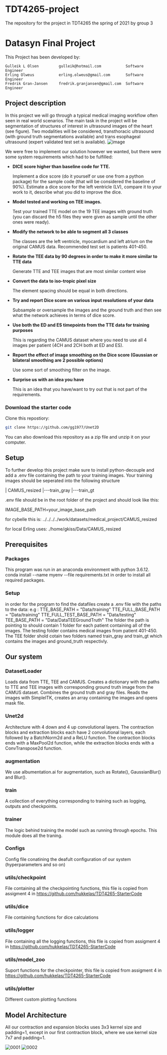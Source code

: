# TDT4265-project
The repository for the project in TDT4265 the spring of 2021 by group 3

# Datasyn Final Project

This Project has been developed by:
```
Gulleik L Olsen         gulleik@hotmail.com           Software Engineer
Erling Olweus           erling.olweus@gmail.com       Software Engineer
Fredrik Gran-Jansen     fredrik.granjansen@gmail.com  Software Engineer
```

## Project description
In this project we will go through a typical medical imaging workflow often seen in real world
scenarios. The main task in the project will be segmentation of structures of interest in ultrasound
images of the heart (see figure). Two modalities will be considered, transthoracic ultrasound
(with ground truth segmentations available) and trans esophageal ultrasound (expert validated
test set is available). 
![image](https://user-images.githubusercontent.com/60004726/116009779-bec76b00-a61b-11eb-92f0-032536ee2374.png)


We were free to implement our solution however we wanted, but there were some system requirements which had to be fulfilled:

- **DICE score higher than baseline code for TTE.**

    Implement a dice score (do it yourself or use one from a python package) for the sample code (that will be considered the baseline of 90%). Estimate a dice score for the      left ventricle (LV), compare it to your work to it, describe what you did to improve the dice.
- **Model tested and working on TEE images.**

     Test your trained TTE model on the 19 TEE images with ground truth (you can discard the h5 files they were given as sample until the other ones were ready).
- **Modify the network to be able to segment all 3 classes**

  The classes are the left ventricle, myocardium and left atrium on the original CAMUS data. Recommended test set is patients 401-450.
- **Rotate the TEE data by 90 degrees in order to make it more similar to TTE data**

  Generate TTE and TEE images that are most similar content wise
- **Convert the data to iso-tropic pixel size**

  The element spacing should be equal in both directions.
- **Try and report Dice score on various input resolutions of your data**

  Subsample or oversample the images and the ground truth and then see what the network achieves in terms of dice score. 
- **Use both the ED and ES timepoints from the TTE data for training purposes**

  This is regarding the CAMUS dataset where you need to use all 4 images per patient (4CH and 2CH both at ED and ES).
- **Report the effect of image smoothing on the Dice score (Gaussian or bilateral smoothing are 2 possible options)**

  Use some sort of smoothing filter on the image.
- **Surprise us with an idea you have**

  This is an idea that you have/want to try out that is not part of the requirements.

### Download the starter code

Clone this repostiory:

```bash
git clone https://github.com/gg1977/Unet2D
```

You can also download this repository as a zip file and unzip it on your computer.

## Setup

To further develop this project make sure to install python-decouple and add a .env file containing the path to your training images.
Your training images should be seperated into the following structure

| CAMUS_resized
|---train_gray
|---train_gt

.env file should be in the root folder of the project and should look like this:

IMAGE_BASE_PATH=your_image_base_path

for cybelle this is:
../../../../work/datasets/medical_project/CAMUS_resized

for local Erling uses:
./home/gkiss/Data/CAMUS_resized

## Prerequisites

### Packages

This program was run in an anaconda environment with python 3.6.12.
conda install --name myenv --file requirements.txt in order to install all required packages.
 
 
### Setup
in order for the program to find the datafiles create a .env file with the paths to the data:
e.g : 
    TTE_BASE_PATH = "Data/training"
    TTE_FULL_BASE_PATH = "Data/training"
    TTE_FULL_TEST_BASE_PATH = "Data/testing"
    TEE_BASE_PATH = "Data/DataTEEGroundTruth"
The folder the path is pointing to should contain 1 folder for each patient containing all of the images.
The testing folder contains medical images from patient 401-450. 
The TEE folder shold cotain two folders named train_gray and train_gt which contains the images and ground_truth respectivly.



## Our system

### DatasetLoader
Loads data from TTE, TEE and CAMUS. Creates a dictionary with the paths to TTE and TEE images with corresponding ground truth image from the CAMUS dataset. Combines the ground truth and gray files. Reads the images with SimpleITK, creates an array containing the images and opens mask file.

### Unet2d
Architecture with 4 down and 4 up convolutional layers. The contraction blocks and extraction blocks each have 2 convolutional layers, each followed by a BatchNorm2d and a ReLU function. The contraction blocks ends with a MaxPool2d function, while the extraction blocks ends with a ConvTranspose2d function.

### augmentation
We use albumentation.ai for augmentation, such as Rotate(), GaussianBlur() and Blur().

### train
A collection of everything corresponding to training such as logging, outputs and checkpoints.

### trainer
The logic behind training the model such as running through epochs. This module does all the traning.
### Configs
Config file conatining the deafult configuration of our system (hyperparameters and so on)

### utils/checkpoint
File containing all the checkpointing functions, this file is copied from assigment 4 in https://github.com/hukkelas/TDT4265-StarterCode

### utils/dice
File containing functions for dice calculations

### utils/logger
File containing all the logging functions, this file is copied from assigment 4 in https://github.com/hukkelas/TDT4265-StarterCode

### utils/model_zoo
Suport functions for the checkpointer, this file is copied from assigment 4 in https://github.com/hukkelas/TDT4265-StarterCode

### utils/plotter
Different custom plotting functions

 ## Model Architecture
 All our contraction and expansion blocks uses 3x3 kernel size and padding=1, except in our first contraction block, where we use kernel size 7x7 and padding=1.
 
![0001](https://user-images.githubusercontent.com/60004726/116009313-26c88200-a619-11eb-872a-155339e159b4.jpg)
![0002](https://user-images.githubusercontent.com/60004726/116009316-27f9af00-a619-11eb-9f15-f7cd20a667c1.jpg)

 

